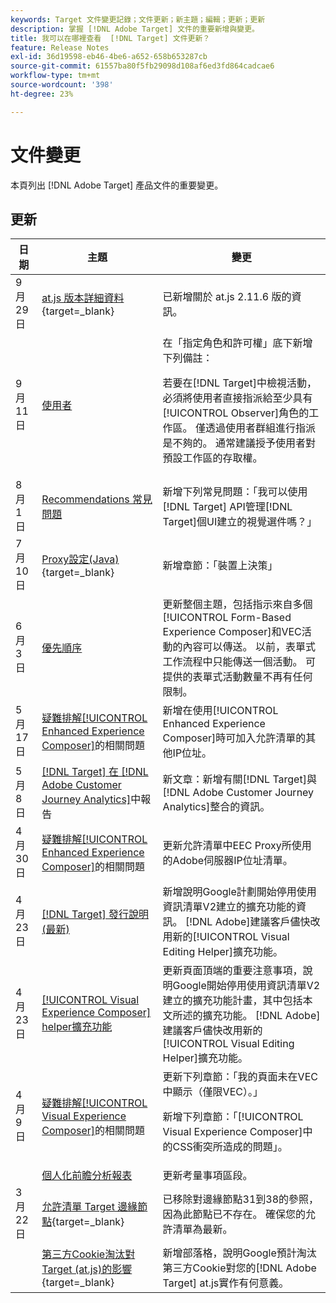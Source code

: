 ```yaml
---
keywords: Target 文件變更記錄；文件更新；新主題；編輯；更新；更新
description: 掌握 [!DNL Adobe Target] 文件的重要新增與變更。
title: 我可以在哪裡查看  [!DNL Target] 文件更新？
feature: Release Notes
exl-id: 36d19598-eb46-4be6-a652-658b653287cb
source-git-commit: 61557ba80f5fb29098d108af6ed3fd864cadcae6
workflow-type: tm+mt
source-wordcount: '398'
ht-degree: 23%

---
```


# 文件變更

本頁列出 [!DNL Adobe Target] 產品文件的重要變更。

## 更新

| 日期 | 主題 | 變更 |
|--- |--- |--- |
| 9 月 29 日 | [at.js 版本詳細資料](https://experienceleague.adobe.com/en/docs/target-dev/developer/client-side/at-js-implementation/target-atjs-versions){target=_blank} | 已新增關於 at.js 2.11.6 版的資訊。 |
| 9 月 11 日 | [使用者](/help/main/administrating-target/c-user-management/c-user-management/user-management.md) | 在「指定角色和許可權」底下新增下列備註：<P> 若要在[!DNL Target]中檢視活動，必須將使用者直接指派給至少具有[!UICONTROL Observer]角色的工作區。 僅透過使用者群組進行指派是不夠的。 通常建議授予使用者對預設工作區的存取權。 |
| 8 月 1 日 | [Recommendations 常見問題](/help/main/c-recommendations/c-recommendations-faq/recommendations-faq.md) | 新增下列常見問題：「我可以使用[!DNL Target] API管理[!DNL Target]個UI建立的視覺選件嗎？」 |
| 7 月 10 日 | [Proxy設定(Java)](https://experienceleague.adobe.com/en/docs/target-dev/developer/server-side/java/proxy-configuration){target=_blank} | 新增章節：「裝置上決策」 |
| 6 月 3 日 | [優先順序](/help/main/c-activities/priority.md) | 更新整個主題，包括指示來自多個[!UICONTROL Form-Based Experience Composer]和VEC活動的內容可以傳送。 以前，表單式工作流程中只能傳送一個活動。 可提供的表單式活動數量不再有任何限制。 |
| 5 月 17 日 | [疑難排解[!UICONTROL Enhanced Experience Composer]](/help/main/c-experiences/c-visual-experience-composer/r-troubleshoot-composer/troubleshooting-issues-related-to-the-enhanced-experience-composer-eec.md)的相關問題 | 新增在使用[!UICONTROL Enhanced Experience Composer]時可加入允許清單的其他IP位址。 |
| 5 月 8 日 | [[!DNL Target] 在 [!DNL Adobe Customer Journey Analytics]](/help/main/c-integrating-target-with-mac/cja/target-reporting-in-cja.md)中報告 | 新文章：新增有關[!DNL Target]與[!DNL Adobe Customer Journey Analytics]整合的資訊。 |
| 4 月 30 日 | [疑難排解[!UICONTROL Enhanced Experience Composer]](/help/main/c-experiences/c-visual-experience-composer/r-troubleshoot-composer/troubleshooting-issues-related-to-the-enhanced-experience-composer-eec.md)的相關問題 | 更新允許清單中EEC Proxy所使用的Adobe伺服器IP位址清單。 |
| 4 月 23 日 | [[!DNL Target] 發行說明 (最新)](/help/main/r-release-notes/release-notes.md) | 新增說明Google計劃開始停用使用資訊清單V2建立的擴充功能的資訊。 [!DNL Adobe]建議客戶儘快改用新的[!UICONTROL Visual Editing Helper]擴充功能。 |
| 4 月 23 日 | [[!UICONTROL Visual Experience Composer] helper擴充功能](/help/main/c-experiences/c-visual-experience-composer/r-troubleshoot-composer/vec-helper-browser-extension.md) | 更新頁面頂端的重要注意事項，說明Google開始停用使用資訊清單V2建立的擴充功能計畫，其中包括本文所述的擴充功能。 [!DNL Adobe]建議客戶儘快改用新的[!UICONTROL Visual Editing Helper]擴充功能。 |
| 4 月 9 日 | [疑難排解[!UICONTROL Visual Experience Composer]](/help/main/c-experiences/c-visual-experience-composer/r-troubleshoot-composer/troubleshooting-issues-related-to-the-visual-experience-composer-vec.md)的相關問題 | 更新下列章節：「我的頁面未在VEC中顯示（僅限VEC）。」<P>新增下列章節：「[!UICONTROL Visual Experience Composer]中的CSS衝突所造成的問題」。 |
|  | [個人化前瞻分析報表](/help/main/c-reports/c-personalization-insights-reports/personalization-insights-reports.md) | 更新考量事項區段。 |
| 3 月 22 日 | [允許清單 Target 邊緣節點](https://experienceleague.adobe.com/en/docs/target-dev/developer/implementation/privacy/allowlist-edges){target=_blank} | 已移除對邊緣節點31到38的參照，因為此節點已不存在。 確保您的允許清單為最新。 |
|  | [第三方Cookie淘汰對Target (at.js)的影響](https://experienceleague.adobe.com/docs/target-dev/assets/third_party_cookie_deprecation){target=_blank} | 新增部落格，說明Google預計淘汰第三方Cookie對您的[!DNL Adobe Target] at.js實作有何意義。 |
